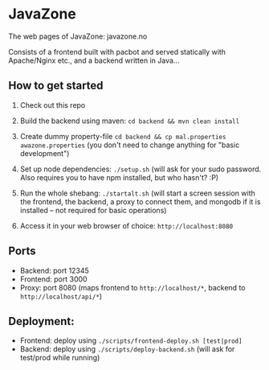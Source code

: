JavaZone
========

The web pages of JavaZone: javazone.no

Consists of a frontend built with pacbot and served statically with Apache/Nginx etc., and a backend written in Java...


How to get started
-------------

1. Check out this repo

2. Build the backend using maven: `cd backend && mvn clean install`

3. Create dummy property-file `cd backend && cp mal.properties awazone.properties` (you don't need to change anything for "basic development")

3. Set up node dependencies: `./setup.sh` (will ask for your sudo password. Also requires you to have npm installed, but who hasn't? :P)

4. Run the whole shebang: `./startalt.sh` (will start a screen session with the frontend, the backend, a proxy to connect them, and mongodb if it is installed – not required for basic operations)

5. Access it in your web browser of choice: `http://localhost:8080`


Ports
------------

- Backend: port 12345
- Frontend: port 3000
- Proxy: port 8080 (maps frontend to `http://localhost/*`, backend to `http://localhost/api/*`)

Deployment:
------------

- Frontend: deploy using `./scripts/frontend-deploy.sh [test|prod]`
- Backend: deploy using `./scripts/deploy-backend.sh` (will ask for test/prod while running)